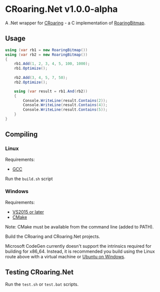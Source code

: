 # CRoaring.Net v1.0.0-alpha

A .Net wrapper for [CRoaring](https://github.com/RoaringBitmap/CRoaring) - a C implementation of [RoaringBitmap](https://github.com/RoaringBitmap/RoaringBitmap).

## Usage
```cs
using (var rb1 = new RoaringBitmap())
using (var rb2 = new RoaringBitmap())
{
	rb1.Add(1, 2, 3, 4, 5, 100, 1000);
	rb1.Optimize();
	
	rb2.Add(3, 4, 5, 7, 50);
	rb2.Optimize();

	using (var result = rb1.And(rb2))
	{
		Console.WriteLine(result.Contains(2));
		Console.WriteLine(result.Contains(4));
		Console.WriteLine(result.Contains(5));
	}
}
```

## Compiling
### Linux
Requirements:
- [GCC](https://gcc.gnu.org/)

Run the `build.sh` script

### Windows
Requirements:
- [VS2015 or later](https://www.visualstudio.com/downloads/)
- [CMake](https://cmake.org/download/)

Note: CMake must be available from the command line (added to PATH).

Build the CRoaring and CRoaring.Net projects.

Microsoft CodeGen currently doesn't support the intrinsics required for building for x86_64. 
Instead, it is recommended you build using the Linux route above with a virtual machine or [Ubuntu on Windows](https://msdn.microsoft.com/en-us/commandline/wsl/about).

## Testing CRoaring.Net

Run the `test.sh` or `test.bat` scripts.
